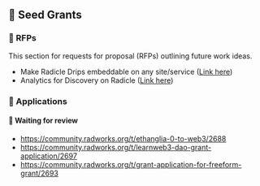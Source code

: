 ## 🌱 Seed Grants

### 🎨 RFPs
This section for requests for proposal (RFPs) outlining future work ideas.

* Make Radicle Drips embeddable on any site/service ([Link here](https://community.radworks.org/t/rfp-make-drips-communities-embeddable-on-any-site-as-a-login-gate/2670))
* Analytics for Discovery on Radicle ([Link here](https://community.radworks.org/t/rfp-radicle-discovery-analytics/2689))

### 📝 Applications 

#### 🧐 Waiting for review
* https://community.radworks.org/t/ethanglia-0-to-web3/2688
* https://community.radworks.org/t/learnweb3-dao-grant-application/2697
* https://community.radworks.org/t/grant-application-for-freeform-grant/2693
